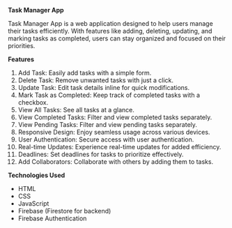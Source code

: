 **Task Manager App**

Task Manager App is a web application designed to help users manage their tasks efficiently. With features like adding, deleting, updating, and marking tasks as completed, users can stay organized and focused on their priorities.

**Features**
1. Add Task: Easily add tasks with a simple form.
2. Delete Task: Remove unwanted tasks with just a click.
3. Update Task: Edit task details inline for quick modifications.
4. Mark Task as Completed: Keep track of completed tasks with a checkbox.
5. View All Tasks: See all tasks at a glance.
6. View Completed Tasks: Filter and view completed tasks separately.
7. View Pending Tasks: Filter and view pending tasks separately.
8. Responsive Design: Enjoy seamless usage across various devices.
9. User Authentication: Secure access with user authentication.
10. Real-time Updates: Experience real-time updates for added efficiency.
11. Deadlines: Set deadlines for tasks to prioritize effectively.
12. Add Collaborators: Collaborate with others by adding them to tasks.

**Technologies Used**
- HTML
- CSS
- JavaScript
- Firebase (Firestore for backend)
- Firebase Authentication
